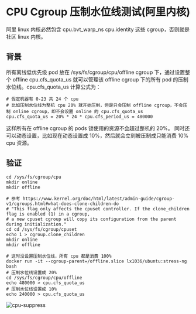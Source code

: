 

# CPU Cgroup 压制水位线测试(阿里内核)
阿里 linux 内核必然包含 cpu.bvt_warp_ns cpu.identity 这些 cgroup，否则就是社区 linux 内核。

## 背景
所有离线低优先级 pod 放在 /sys/fs/cgroup/cpu/offline cgroup 下，通过设置整个 offline cpu.cfs_quota_us 就可以管理该 offline cgroup
下的所有 pod 的压制水位线。cpu.cfs_quota_us 计算公式为：

```shell
# 假定机器有 0-23 共 24 个 cpu
# 比如压制水位线为整机 cpu 20% 就开始压制，但是只会压制 offline cgroup，不会压制 online cgroup，即不会设置 online 的 cpu.cfs_quota_us
cpu.cfs_quota_us = 20% * 24 * cpu.cfs_period_us = 480000
```

这样所有在 offline cgroup 的 pods 锁使用的资源不会超过整机的 20%。
同时还可以动态设置，比如现在动态设置成 10%，然后就会立刻被压制成只能消费 10% cpu 资源。

## 验证

```shell
cd /sys/fs/cgroup/cpu
mkdir online
mkdir offline

# 参考 https://www.kernel.org/doc/html/latest/admin-guide/cgroup-v1/cgroups.html#what-does-clone-children-do
# "This flag only affects the cpuset controller. If the clone_children flag is enabled (1) in a cgroup, 
# a new cpuset cgroup will copy its configuration from the parent during initialization."
cd cd /sys/fs/cgroup/cpuset
echo 1 > cgroup.clone_children
mkdir online
mkdir offline

# 这时没设置压制水位线，所有 cpu 都是消费 100%
docker run -it --cgroup-parent=/offline.slice lx1036/ubuntu:stress-ng bash
# 压制水位线设置成 20%
cd /sys/fs/cgroup/cpu/offline
echo 480000 > cpu.cfs_quota_us
# 压制水位线设置成 10%
echo 240000 > cpu.cfs_quota_us
```

![cpu-suppress](./imgs/cpu-suppress.png)

